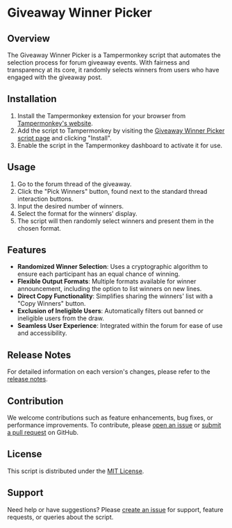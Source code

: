 # Giveaway Winner Picker

## Overview
The Giveaway Winner Picker is a Tampermonkey script that automates the selection process for forum giveaway events. With fairness and transparency at its core, it randomly selects winners from users who have engaged with the giveaway post.

## Installation
1. Install the Tampermonkey extension for your browser from [Tampermonkey's website](https://www.tampermonkey.net/).
2. Add the script to Tampermonkey by visiting the [Giveaway Winner Picker script page](https://openuserjs.org/scripts/NotZw3tty/Winner_Selection_Script) and clicking "Install".
3. Enable the script in the Tampermonkey dashboard to activate it for use.

## Usage
1. Go to the forum thread of the giveaway.
2. Click the "Pick Winners" button, found next to the standard thread interaction buttons.
3. Input the desired number of winners.
4. Select the format for the winners' display.
5. The script will then randomly select winners and present them in the chosen format.

## Features
- **Randomized Winner Selection**: Uses a cryptographic algorithm to ensure each participant has an equal chance of winning.
- **Flexible Output Formats**: Multiple formats available for winner announcement, including the option to list winners on new lines.
- **Direct Copy Functionality**: Simplifies sharing the winners' list with a "Copy Winners" button.
- **Exclusion of Ineligible Users**: Automatically filters out banned or ineligible users from the draw.
- **Seamless User Experience**: Integrated within the forum for ease of use and accessibility.

## Release Notes
For detailed information on each version's changes, please refer to the [release notes](https://github.com/Zw3tty/WinnerSelectionScript/releases).

## Contribution
We welcome contributions such as feature enhancements, bug fixes, or performance improvements. To contribute, please [open an issue](https://github.com/Zw3tty/WinnerSelectionScript/issues) or [submit a pull request](https://github.com/Zw3tty/WinnerSelectionScript/pulls) on GitHub.

## License
This script is distributed under the [MIT License](https://github.com/Zw3tty/WinnerSelectionScript/blob/main/LICENSE).

## Support
Need help or have suggestions? Please [create an issue](https://github.com/Zw3tty/WinnerSelectionScript/issues) for support, feature requests, or queries about the script.
